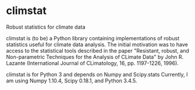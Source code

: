 # climstat
Robust statistics for climate data

climstat is (to be) a Python library containing implementations of robust statistics useful for climate data analysis. The initial motivation was to have access to the statistical tools described in the paper "Resistant, robust, and Non-parametric Techniques for the Analysis of CLimate Data" by John R. Lazante (International Journal of CLimatology, 16, pp. 1197-1226, 1996).

climstat is for Python 3 and depends on Numpy and Scipy.stats
Currently, I am using Numpy 1.10.4, Scipy 0.18.1, and Python 3.4.5.
